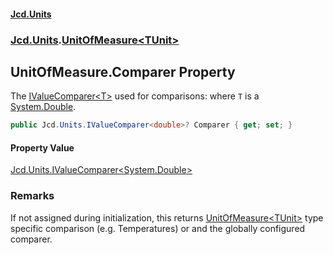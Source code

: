 #### [Jcd.Units](index 'index')
### [Jcd.Units](Jcd.Units 'Jcd.Units').[UnitOfMeasure&lt;TUnit&gt;](UnitOfMeasure_TUnit_ 'Jcd.Units.UnitOfMeasure<TUnit>')

## UnitOfMeasure<TUnit>.Comparer Property

The [IValueComparer&lt;T&gt;](IValueComparer_T_ 'Jcd.Units.IValueComparer<T>') used for comparisons: where `T` is a [System.Double](https://docs.microsoft.com/en-us/dotnet/api/System.Double 'System.Double').

```csharp
public Jcd.Units.IValueComparer<double>? Comparer { get; set; }
```

#### Property Value
[Jcd.Units.IValueComparer&lt;](IValueComparer_T_ 'Jcd.Units.IValueComparer<T>')[System.Double](https://docs.microsoft.com/en-us/dotnet/api/System.Double 'System.Double')[&gt;](IValueComparer_T_ 'Jcd.Units.IValueComparer<T>')

### Remarks
If not assigned during initialization, this returns [UnitOfMeasure&lt;TUnit&gt;](UnitOfMeasure_TUnit_ 'Jcd.Units.UnitOfMeasure<TUnit>')
type specific comparison (e.g. Temperatures) or and the globally configured comparer.
